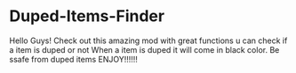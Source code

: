 # Duped-Items-Finder
Hello Guys! Check out this amazing mod with great functions u can check if a item is duped or not
When a item is duped it will come in black color.
Be ssafe from duped items 
ENJOY!!!!!!
